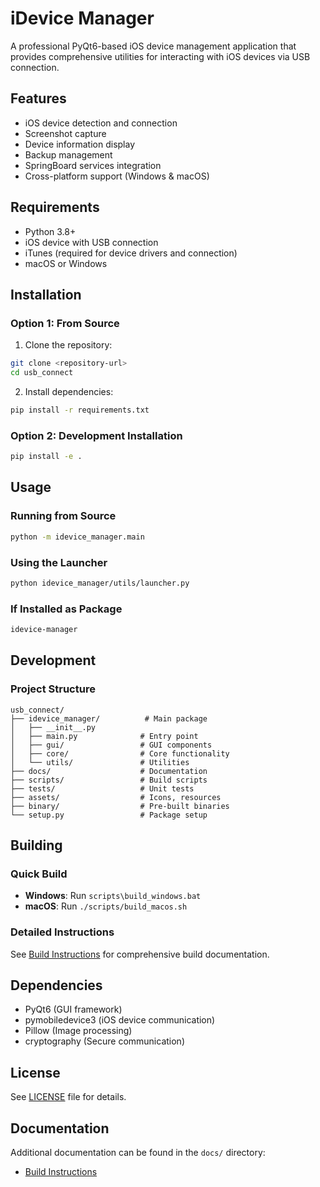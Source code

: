# iDevice Manager

A professional PyQt6-based iOS device management application that provides comprehensive utilities for interacting with iOS devices via USB connection.

## Features

- iOS device detection and connection
- Screenshot capture
- Device information display
- Backup management
- SpringBoard services integration
- Cross-platform support (Windows & macOS)

## Requirements

- Python 3.8+
- iOS device with USB connection
- iTunes (required for device drivers and connection)
- macOS or Windows

## Installation

### Option 1: From Source
1. Clone the repository:
```bash
git clone <repository-url>
cd usb_connect
```

2. Install dependencies:
```bash
pip install -r requirements.txt
```

### Option 2: Development Installation
```bash
pip install -e .
```

## Usage

### Running from Source
```bash
python -m idevice_manager.main
```

### Using the Launcher
```bash
python idevice_manager/utils/launcher.py
```

### If Installed as Package
```bash
idevice-manager
```

## Development

### Project Structure
```
usb_connect/
├── idevice_manager/          # Main package
│   ├── __init__.py
│   ├── main.py              # Entry point
│   ├── gui/                 # GUI components
│   ├── core/                # Core functionality
│   └── utils/               # Utilities
├── docs/                    # Documentation
├── scripts/                 # Build scripts
├── tests/                   # Unit tests
├── assets/                  # Icons, resources
├── binary/                  # Pre-built binaries
└── setup.py                 # Package setup
```

## Building

### Quick Build
- **Windows**: Run `scripts\build_windows.bat`
- **macOS**: Run `./scripts/build_macos.sh`

### Detailed Instructions
See [Build Instructions](docs/BUILD_INSTRUCTIONS.md) for comprehensive build documentation.

## Dependencies

- PyQt6 (GUI framework)
- pymobiledevice3 (iOS device communication)
- Pillow (Image processing)
- cryptography (Secure communication)

## License

See [LICENSE](LICENSE) file for details.

## Documentation

Additional documentation can be found in the `docs/` directory:
- [Build Instructions](docs/BUILD_INSTRUCTIONS.md)